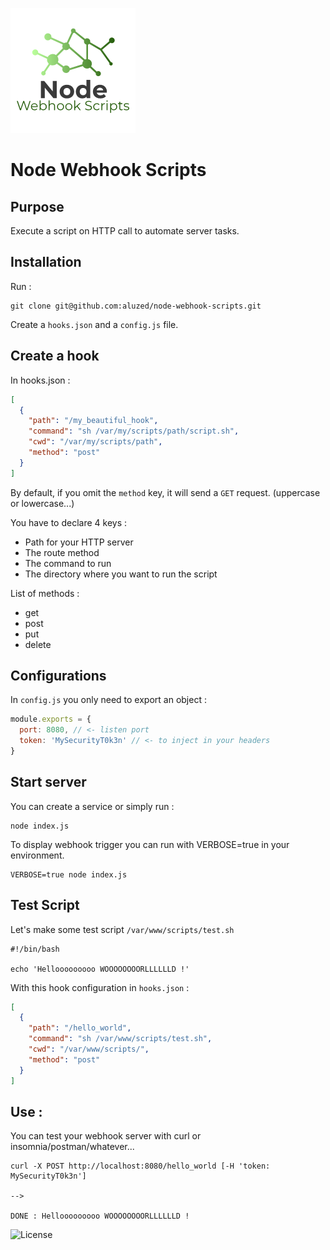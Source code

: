 ![Logo](https://github.com/aluzed/node-webhook-scripts/raw/master/logo.png "Node Webhook Scripts")

# Node Webhook Scripts

## Purpose

Execute a script on HTTP call to automate server tasks.

## Installation 

Run : 

```
git clone git@github.com:aluzed/node-webhook-scripts.git
```

Create a `hooks.json` and a `config.js` file.

## Create a hook 

In hooks.json : 

```json
[
  {
    "path": "/my_beautiful_hook",
    "command": "sh /var/my/scripts/path/script.sh", 
    "cwd": "/var/my/scripts/path",
    "method": "post"
  }
]
```

By default, if you omit the `method` key, it will send a `GET` request. (uppercase or lowercase...)

You have to declare 4 keys : 
* Path for your HTTP server
* The route method
* The command to run
* The directory where you want to run the script

List of methods : 
* get
* post
* put 
* delete

## Configurations

In `config.js` you only need to export an object : 

```javascript
module.exports = {
  port: 8080, // <- listen port
  token: 'MySecurityT0k3n' // <- to inject in your headers
}
```

## Start server

You can create a service or simply run :

```
node index.js
```

To display webhook trigger you can run with VERBOSE=true in your environment.

```
VERBOSE=true node index.js
```

## Test Script

Let's make some test script `/var/www/scripts/test.sh`

```
#!/bin/bash

echo 'Hellooooooooo WOOOOOOOORLLLLLLD !'
```

With this hook configuration in `hooks.json` : 

```json
[
  {
    "path": "/hello_world",
    "command": "sh /var/www/scripts/test.sh",
    "cwd": "/var/www/scripts/",
    "method": "post"
  }
]
```

## Use :

You can test your webhook server with curl or insomnia/postman/whatever...

```
curl -X POST http://localhost:8080/hello_world [-H 'token: MySecurityT0k3n']

-->

DONE : Hellooooooooo WOOOOOOOORLLLLLLD !
```


![License](https://i.creativecommons.org/l/by-nc-sa/3.0/fr/88x31.png "CC BY NC SA")
